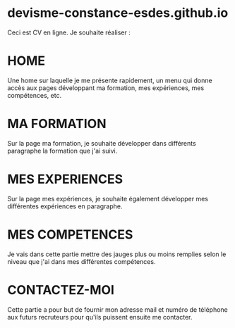 # devisme-constance-esdes.github.io
Ceci est  CV en ligne. 
Je souhaite  réaliser :

# HOME
Une home sur laquelle je me présente rapidement, un menu qui donne accès aux pages développant ma formation, mes expériences, mes compétences, etc. 

# MA FORMATION
Sur la page ma formation, je souhaite développer dans différents paragraphe la formation que j'ai suivi. 

# MES EXPERIENCES
Sur la page mes expériences, je souhaite également développer mes différentes expériences en paragraphe. 

# MES COMPETENCES 
Je vais dans cette partie mettre des jauges plus ou moins remplies selon le niveau que j'ai dans mes différentes compétences. 

# CONTACTEZ-MOI
Cette partie a pour but de fournir mon adresse mail et numéro de téléphone aux futurs recruteurs pour qu'ils puissent ensuite me contacter. 
